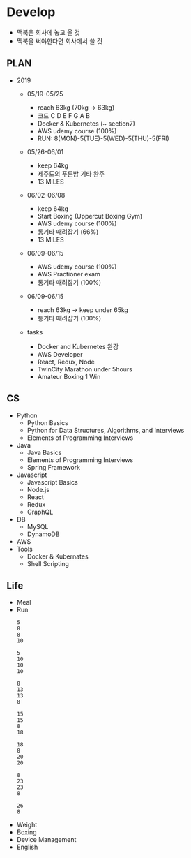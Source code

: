 # Develop
* 맥북은 회사에 놓고 올 것
* 맥북을 써야한다면 회사에서 쓸 것

## PLAN
* 2019
  * 05/19-05/25
    * reach 63kg (70kg -> 63kg)
    * 코드 C D E F G A B
    * Docker & Kubernetes (~ section7)
    * AWS udemy course (100%)
    * RUN: 8(MON)-5(TUE)-5(WED)-5(THU)-5(FRI)
  * 05/26-06/01
    * keep 64kg
    * 제주도의 푸른밤 기타 완주
    * 13 MILES
  * 06/02-06/08
    * keep 64kg
    * Start Boxing (Uppercut Boxing Gym)
    * AWS udemy course (100%)
    * 통기타 때려잡기 (66%)
    * 13 MILES
  * 06/09-06/15
    * AWS udemy course (100%)
    * AWS Practioner exam
    * 통기타 때려잡기 (100%)
  * 06/09-06/15
    * reach 63kg -> keep under 65kg 
    * 통기타 때려잡기 (100%)
    
  * tasks
    * Docker and Kubernetes 완강
    * AWS Developer
    * React, Redux, Node
    * TwinCity Marathon under 5hours
    * Amateur Boxing 1 Win

## CS
* Python
  * Python Basics
  * Python for Data Structures, Algorithms, and Interviews
  * Elements of Programming Interviews
* Java
  * Java Basics
  * Elements of Programming Interviews
  * Spring Framework
* Javascript
  * Javascript Basics
  * Node.js
  * React
  * Redux
  * GraphQL
* DB
  * MySQL
  * DynamoDB
* AWS
* Tools
  * Docker & Kubernates
  * Shell Scripting
  
## Life
* Meal
* Run
  ```
  5
  8
  8
  10

  5
  10
  10
  10 

  8
  13
  13
  8
  
  15
  15
  8
  18
  
  18
  8
  20
  20
  
  8
  23
  23
  8
  
  26
  8
  ```
* Weight
* Boxing
* Device Management
* English
